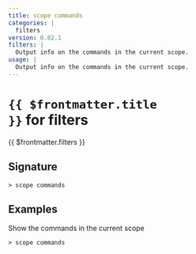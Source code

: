 ```yaml
---
title: scope commands
categories: |
  filters
version: 0.82.1
filters: |
  Output info on the commands in the current scope.
usage: |
  Output info on the commands in the current scope.
---
```


# <code>{{ $frontmatter.title }}</code> for filters

<div class='command-title'>{{ $frontmatter.filters }}</div>

## Signature

```> scope commands ```

## Examples

Show the commands in the current scope
```shell
> scope commands

```
